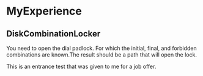 # MyExperience 

## DiskCombinationLocker

You need to open the dial padlock. For which the initial, final, and forbidden combinations are known.The result should be a path that will open the lock.

This is an entrance test that was given to me for a job offer.